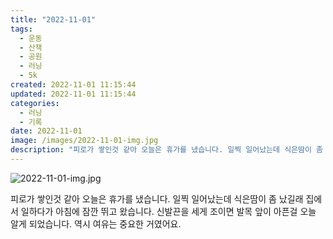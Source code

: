 ```yaml
---
title: "2022-11-01"
tags:
  - 운동
  - 산책
  - 공원
  - 러닝
  - 5k
created: 2022-11-01 11:15:44
updated: 2022-11-01 11:15:44
categories:
  - 러닝
  - 기록
date: 2022-11-01
image: /images/2022-11-01-img.jpg
description: "피로가 쌓인것 같아 오늘은 휴가를 냈습니다. 일찍 일어났는데 식은땀이 좀 났길래 집에서 일하다가 아침에 잠깐 뛰고 왔습니다. 신발끈을 세게 조이면 발목 앞이 아픈걸 오늘 알게 되었습니다. 역시 여유는 중요한 거였어요."
---
```


![2022-11-01-img.jpg](/images/2022-11-01-img.jpg)
 
 

피로가 쌓인것 같아 오늘은 휴가를 냈습니다. 일찍 일어났는데 식은땀이 좀 났길래 집에서 일하다가 아침에 잠깐 뛰고 왔습니다.
신발끈을 세게 조이면 발목 앞이 아픈걸 오늘 알게 되었습니다. 역시 여유는 중요한 거였어요.
